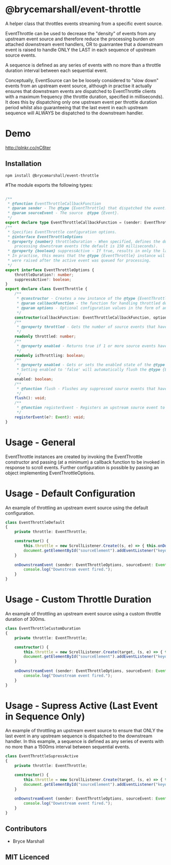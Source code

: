 # @brycemarshall/event-throttle

A helper class that throttles events streaming from a specific event source.

EventThrottle can be used to decrease the "density" of events from any upstream event source and therefore reduce the processing burden on attached downstream event handlers, 
OR to guanrantee that a downstream event is raised to handle ONLY the LAST in each sequence of upstream source events.

A sequence is defined as any series of events with no more than a throttle duration interval between each sequential event.

Conceptually, EventSource can be be loosely considered to "slow down" events from an upstream event source, although in practise it actually ensures that downstream events are 
dispatched to EventThrottle clients with a maximum frequency (the throttle duration, specified in milliseconds). It does this by dispatching only one upstream event
per throttle duration period whilst also guaranteeing that the last event in each upstream sequence will ALWAYS be dispatched to the downstream handler.

# Demo

http://plnkr.co/nC6ter

## Installation

`npm install @brycemarshall/event-throttle`

#The module exports the following types:

```ts

/**
 * @function EventThrottleCallbackFunction
 * @param sender - The @type {EventThrottle} that dispatched the event.
 * @param sourceEvent - The source  @type {Event}.
 */
export declare type EventThrottleCallbackFunction = (sender: EventThrottle, sourceEvent: Event) => void;
/**
 * Specifies EventThrottle configuration options.
 * @interface EventThrottleOptions
 * @property {number} throttleDuration - When specified, defines the duration (in milliseconds) of the minimum delay in between
    processing downstream events (the default is 150 milliseconds).
 * @property {boolean} suppressActive - If true, results in only the last of a sequence of upstream (source) events being fired.
 * In practise, this means that the @type {EventThrottle} instance wil only dispatch a throttled event if no additional upstream events
 * were raised after the active event was queued for processing.
 */
export interface EventThrottleOptions {
    throttleDuration?: number;
    suppressActive?: boolean;
}
export declare class EventThrottle {
    /**
     * @constructor - Creates a new instance of the @type {EventThrottle} class.
     * @param callbackFunction - the function for handling throttled downstream events.
     * @param options - Optional configuration values in the form of an object implementing @type {EventThrottleOptions}.
     */    
    constructor(callbackFunction: EventThrottleCallbackFunction, options?: EventThrottleOptions);
    /**
     * @property throttled - Gets the number of source events that have been suppressed since the last downstream event was dispatched by this instance.
     */
    readonly throttled: number;
    /**
     * @property enabled - Returns true if 1 or more source events have been suppressed since the last downstream event was dispatched by this instance.
     */
    readonly isThrottling: boolean;
    /**
     * @property enabled - Gets or sets the enabled state of the @type {EventThrottle} instance.
     * Setting enabled to 'false' will automatically flush the @type {EventThrottle} instance.
     */
    enabled: boolean;
    /**
     * @function flush - Flushes any suppressed source events that have not yet been processed.
     */
    flush(): void;
    /**
     * @function registerEvent - Registers an upstream source event to be potentially queued for downstream processing.
     */
    registerEvent(e?: Event): void;
}


```
# Usage - General

EventThrottle instances are created by invoking the EventThrottle constructor and passing (at a minimum) a callback function to be invoked in response to scroll events.
Further configuration is possible by passing an object implementing EventThrottleOptions.

# Usage - Default Configuration

An example of throttling an upstream event source using the default configuration.

```ts
class EventThrottleDefault
{
    private throttle: EventThrottle;

    constructor() {
        this.throttle = new ScrollListener.Create((s, e) => { this.onDownstreamEvent(s, e) });
        document.getElementById("sourceElement").addEventListener("keydown", (e) => { this.throttle.registerEvent(e); });
    }
    
    onDownstreamEvent (sender: EventThrottleOptions, sourceEvent: Event) {
        console.log("Downstream event fired.");
    }
}

```

# Usage - Custom Throttle Duration

An example of throttling an upstream event source using a custom throttle duration of 300ms.

```ts
class EventThrottleCustomDuration
{
    private throttle: EventThrottle;

    constructor() {
        this.throttle = new ScrollListener.Create(target, (s, e) => { this.onDownstreamEvent(s, e) }, { throttleDuration: 300 });
        document.getElementById("sourceElement").addEventListener("keydown", (e) => { this.throttle.registerEvent(e); });
    }
    
    onDownstreamEvent (sender: EventThrottleOptions, sourceEvent: Event) {
        console.log("Downstream event fired.");
    }
}

```

# Usage - Supress Active (Last Event in Sequence Only)

An example of throttling an upstream event source to ensure that ONLY the last event in any upstream sequence is dispatched to the downstream handler.
In this example, a sequence is defined as any series of events with no more than a 1500ms interval between sequential events.

```ts
class EventThrottleSupressActive
{
    private throttle: EventThrottle;

    constructor() {
        this.throttle = new ScrollListener.Create(target, (s, e) => { this.onDownstreamEvent(s, e) }, { throttleDuration: 1500, suppressActive: true });
        document.getElementById("sourceElement").addEventListener("keydown", (e) => { this.throttle.registerEvent(e); });
    }
    
    onDownstreamEvent (sender: EventThrottleOptions, sourceEvent: Event) {
        console.log("Downstream event fired.");
    }
}

```

## Contributors

 - Bryce Marshall

## MIT Licenced
